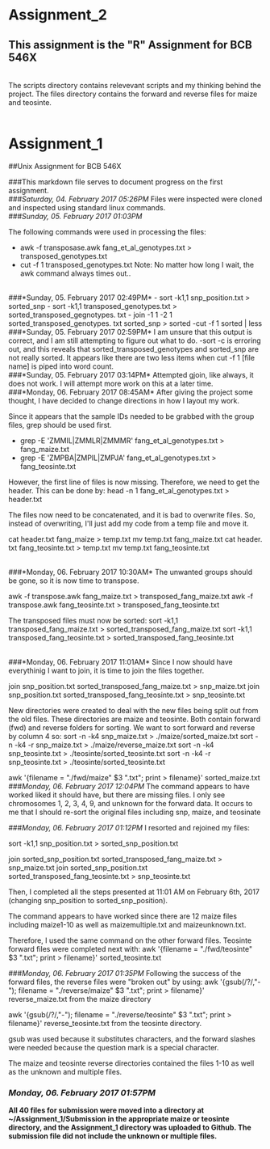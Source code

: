 # Assignment_2
## This assignment is the "R" Assignment for BCB 546X
<br>
The scripts directory contains relevevant scripts and my thinking behind the project.
The files directory contains the forward and reverse files for maize and teosinte.
<br>
<br>

# Assignment_1
##Unix Assignment for BCB 546X

###This markdown file serves to document progress on the first assignment.
<br>
###*Saturday, 04. February 2017 05:26PM*
Files were inspected were cloned and inspected using standard linux commands. 
<br>
###*Sunday, 05. February 2017 01:03PM* 

The following commands were used in processing the files:
 - awk -f transposase.awk fang_et_al_genotypes.txt > transposed_genotypes.txt
 - cut -f 1  transposed_genotypes.txt
 Note: No matter how long I wait, the awk command always times out..
 
 <br>
###*Sunday, 05. February 2017 02:49PM* 
- sort -k1,1 snp_position.txt > sorted_snp
- sort -k1,1 transposed_genotypes.txt > sorted_transposed_gegnotypes. txt
- join -1 1 -2 1 sorted_transposed_genotypes. txt sorted_snp > sorted
-cut -f 1 sorted | less
<br>
###*Sunday, 05. February 2017 02:59PM*
I am unsure that this output is correct, and I am still attempting to figure out what to do.
-sort -c is erroring out, and this reveals that sorted_transposed_genotypes and sorted_snp are not really sorted.
It appears like there are two less items when cut -f 1 [file name] is piped into word count.
<br>
###*Sunday, 05. February 2017 03:14PM*
Attempted gjoin, like always, it does not work.
I will attempt more work on this at a later time.
<br>
###*Monday, 06. February 2017 08:45AM* 
After giving the project some thought, I have decided to change directions in how I layout my work.

Since it appears that the sample IDs needed to be grabbed with the group files, grep should be used first.
- grep -E 'ZMMIL|ZMMLR|ZMMMR' fang_et_al_genotypes.txt > fang_maize.txt
- grep -E 'ZMPBA|ZMPIL|ZMPJA' fang_et_al_genotypes.txt > fang_teosinte.txt

However, the first line of files is now missing. Therefore,
we need to get the header. This can be done by:
head -n 1 fang_et_al_genotypes.txt > header.txt

The files now need to be concatenated, and it is bad to overwrite files. So, instead of overwriting, I'll just add my code from a temp file and move it.

cat header.txt fang_maize > temp.txt
mv temp.txt fang_maize.txt
cat header. txt fang_teosinte.txt > temp.txt
 mv temp.txt fang_teosinte.txt

<br>
###*Monday, 06. February 2017 10:30AM*
The unwanted groups should be gone, so it is now time to transpose.

 awk -f transpose.awk fang_maize.txt > transposed_fang_maize.txt
awk -f transpose.awk fang_teosinte.txt > transposed_fang_teosinte.txt

The transposed files must now be sorted: 
sort -k1,1 transposed_fang_maize.txt > sorted_transposed_fang_maize.txt
sort -k1,1 transposed_fang_teosinte.txt > sorted_transposed_fang_teosinte.txt


<br>
###*Monday, 06. February 2017 11:01AM* 
Since I now should have everythinig I want to join, it is time to join the files together.

join snp_position.txt sorted_transposed_fang_maize.txt > snp_maize.txt
join snp_position.txt sorted_transposed_fang_teosinte.txt > snp_teosinte.txt

New directories were created to deal with the new files being split out from the old files. These directories are maize and teosinte. Both contain forward (fwd) and reverse folders for sorting. We want to sort forward and reverse by column 4 so:
sort -n -k4 snp_maize.txt > ./maize/sorted_maize.txt
sort -n -k4 -r snp_maize.txt > ./maize/reverse_maize.txt
sort -n -k4 snp_teosinte.txt > ./teosinte/sorted_teosinte.txt
sort -n -k4 -r snp_teosinte.txt > ./teosinte/sorted_teosinte.txt

awk '{filename = "./fwd/maize" $3 ".txt"; print > filename}' sorted_maize.txt
<br>
###*Monday, 06. February 2017 12:04PM* 
The command appears to have worked liked it should have, but there are missing files. I only see chromosomes 1, 2, 3, 4, 9, and unknown for the forward data.
It occurs to me that I should re-sort the original files including snp, maize, and teosinate

###*Monday, 06. February 2017 01:12PM* 
I resorted and rejoined my files:

sort -k1,1 snp_position.txt > sorted_snp_position.txt

join sorted_snp_position.txt sorted_transposed_fang_maize.txt > snp_maize.txt
join sorted_snp_position.txt sorted_transposed_fang_teosinte.txt > snp_teosinte.txt
 
 Then, I completed all the steps presented at 11:01 AM on February 6th, 2017 (changing snp_position to sorted_snp_position).
 
 The command appears to have worked since there are 12 maize files including maize1-10 as well as maizemultiple.txt and maizeunknown.txt.
 
 Therefore, I used the same command on the other forward files. Teosinte forward files were completed next with:
 awk '{filename = "./fwd/teosinte" $3 ".txt"; print > filename}' sorted_teosinte.txt
 <br>
 
###*Monday, 06. February 2017 01:35PM* 
Following the success of the forward files, the reverse files were "broken out" by using:
awk '{gsub(/\?/,"-"); filename = "./reverse/maize" $3 ".txt"; print > filename}' reverse_maize.txt 	from the maize directory 

 awk '{gsub(/\?/,"-"); filename = "./reverse/teosinte" $3 ".txt"; print > filename}' reverse_teosinte.txt	from the teosinte directory.
 
 gsub was used because it substitutes characters, and the forward slashes were needed because the question mark is a special character.
 
 The maize and teosinte reverse directories contained the files 1-10 as well as the unknown and multiple files.
 <br>
 
 
### *Monday, 06. February 2017 01:57PM*
  **All 40 files for submission were moved into a directory at ~/Assignment_1/Submission in the appropriate maize or teosinte directory, and the Assignment_1 directory was uploaded to Github. The submission file did not include the unknown or multiple files.**
 
 
 
 
 
 
 
 
